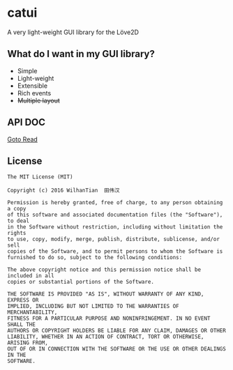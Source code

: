 # catui
A very light-weight GUI library for the Löve2D

## What do I want in my GUI library?
+ Simple
+ Light-weight
+ Extensible
+ Rich events
+ ~~Multiple layout~~

## API DOC
[Goto Read](http://htmlpreview.github.io/?https://github.com/wilhantian/catui/blob/master/doc/index.html)

## License
    The MIT License (MIT)

    Copyright (c) 2016 WilhanTian  田伟汉

    Permission is hereby granted, free of charge, to any person obtaining a copy
    of this software and associated documentation files (the "Software"), to deal
    in the Software without restriction, including without limitation the rights
    to use, copy, modify, merge, publish, distribute, sublicense, and/or sell
    copies of the Software, and to permit persons to whom the Software is
    furnished to do so, subject to the following conditions:

    The above copyright notice and this permission notice shall be included in all
    copies or substantial portions of the Software.

    THE SOFTWARE IS PROVIDED "AS IS", WITHOUT WARRANTY OF ANY KIND, EXPRESS OR
    IMPLIED, INCLUDING BUT NOT LIMITED TO THE WARRANTIES OF MERCHANTABILITY,
    FITNESS FOR A PARTICULAR PURPOSE AND NONINFRINGEMENT. IN NO EVENT SHALL THE
    AUTHORS OR COPYRIGHT HOLDERS BE LIABLE FOR ANY CLAIM, DAMAGES OR OTHER
    LIABILITY, WHETHER IN AN ACTION OF CONTRACT, TORT OR OTHERWISE, ARISING FROM,
    OUT OF OR IN CONNECTION WITH THE SOFTWARE OR THE USE OR OTHER DEALINGS IN THE
    SOFTWARE.
